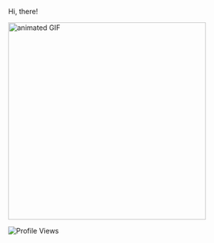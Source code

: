 Hi, there! 

<img src="https://media3.giphy.com/media/jAe22Ec5iICCk/giphy.gif?cid=ecf05e47hsftuzo2gvsmqe2s42103wy6diuct31c89yx0c3w&rid=giphy.gif&ct=g" alt="animated GIF" width="400">

![Profile Views](https://komarev.com/ghpvc/?username=ruu54&color=87CEEB&style=flat&label=Profile+Views:+&labelColor=555555&width=155)

